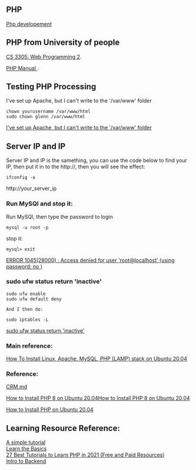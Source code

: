 ## PHP

[Php developement](https://github.com/GlennOu66304/Full-Stack-Development/blob/master/MiniProgram/Miniprogram.md)   

## PHP from University of people 

[CS 3305: Web Programming 2](https://my.uopeople.edu/mod/book/view.php?id=45606&chapterid=39151). 

[PHP Manual ](https://www.php.net/manual/en/index.php). 

## Testing PHP Processing
I've set up Apache, but I can't write to the '/var/www' folder
```
chown yourusername /var/www/html
sudo chown glenn /var/www/html
```
[I've set up Apache, but I can't write to the '/var/www' folder](https://superuser.com/questions/278446/ive-set-up-apache-but-i-cant-write-to-the-var-www-folder)  

## Server IP and IP

Server IP and IP is the samething, you can use the code below to find your IP, then put it in to the http://, then you will see the effect:
```
ifconfig -a

```
http://your_server_ip

### Run MySQl and stop it:
Run MySQl, then type the password to login
```
mysql -u root -p
```
stop it:
```
mysql> exit
```
[ERROR 1045(28000) : Access denied for user 'root@localhost' (using password: no )](https://askubuntu.com/questions/401449/error-104528000-access-denied-for-user-rootlocalhost-using-password-no)  


### sudo ufw status return 'inactive'
```
sudo ufw enable
sudo ufw default deny

And I then do:

sudo iptables -L
```

[sudo ufw status return 'inactive'](https://www.digitalocean.com/community/questions/sudo-ufw-status-return-inactive)  

### Main reference:
[How To Install Linux, Apache, MySQL, PHP (LAMP) stack on Ubuntu 20.04](https://www.digitalocean.com/community/tutorials/how-to-install-linux-apache-mysql-php-lamp-stack-on-ubuntu-20-04)  

### Reference:  
[CRM.md](https://github.com/GlennOu66304/Full-Stack-Development/blob/master/Project%20%20%20building/CRM.md)  

[How to Install PHP 8 on Ubuntu 20.04How to Install PHP 8 on Ubuntu 20.04](https://linuxize.com/post/how-to-install-php-8-on-ubuntu-20-04/)

[How to Install PHP on Ubuntu 20.04](https://linuxize.com/post/how-to-install-php-on-ubuntu-20-04/)  

## Learning Resource Reference:  
[A simple tutorial](https://www.php.net/manual/en/tutorial.phphttps://www.php.net/manual/en/tutorial.php)  
[Learn the Basics](https://www.learn-php.org/)   
[27 Best Tutorials to Learn PHP in 2021 (Free and Paid Resources)](https://kinsta.com/blog/php-tutorials/)  
[Intro to Backend](https://www.udacity.com/course/intro-to-backend--ud171)  
